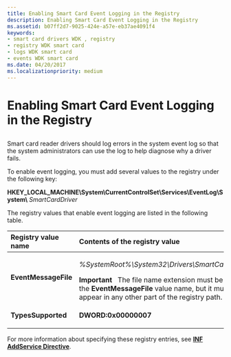 ```yaml
---
title: Enabling Smart Card Event Logging in the Registry
description: Enabling Smart Card Event Logging in the Registry
ms.assetid: b07ff2d7-9025-424e-a57e-eb37ae4091f4
keywords:
- smart card drivers WDK , registry
- registry WDK smart card
- logs WDK smart card
- events WDK smart card
ms.date: 04/20/2017
ms.localizationpriority: medium
---
```


# Enabling Smart Card Event Logging in the Registry


## <span id="_ntovr_enabling_smart_card_event_logging_in_the_registry"></span><span id="_NTOVR_ENABLING_SMART_CARD_EVENT_LOGGING_IN_THE_REGISTRY"></span>


Smart card reader drivers should log errors in the system event log so that the system administrators can use the log to help diagnose why a driver fails.

To enable event logging, you must add several values to the registry under the following key:

**HKEY\_LOCAL\_MACHINE\\System\\CurrentControlSet\\Services\\EventLog\\System\\** *SmartCardDriver*

The registry values that enable event logging are listed in the following table.

<table>
<colgroup>
<col width="50%" />
<col width="50%" />
</colgroup>
<thead>
<tr class="header">
<th align="left">Registry value name</th>
<th align="left">Contents of the registry value</th>
</tr>
</thead>
<tbody>
<tr class="odd">
<td align="left"><p><strong>EventMessageFile</strong></p></td>
<td align="left"><p><em>%SystemRoot%\System32\Drivers\SmartCardDriver.sys</em></p>
<div class="alert">
<strong>Important</strong>   The file name extension must be included in the <strong>EventMessageFile</strong> value name, but it must never appear in any other part of the registry path.
</div>
<div>
 
</div></td>
</tr>
<tr class="even">
<td align="left"><p><strong>TypesSupported</strong></p></td>
<td align="left"><p><strong>DWORD:0x00000007</strong></p></td>
</tr>
</tbody>
</table>

 

For more information about specifying these registry entries, see [**INF AddService Directive**](../install/inf-addservice-directive.md).

 

